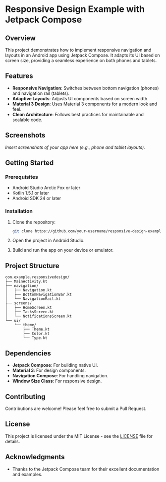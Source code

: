 # Responsive Design Example with Jetpack Compose

## Overview

This project demonstrates how to implement responsive navigation and layouts in an Android app using Jetpack Compose. It adapts its UI based on screen size, providing a seamless experience on both phones and tablets.

## Features

- **Responsive Navigation**: Switches between bottom navigation (phones) and navigation rail (tablets).
- **Adaptive Layouts**: Adjusts UI components based on screen width.
- **Material 3 Design**: Uses Material 3 components for a modern look and feel.
- **Clean Architecture**: Follows best practices for maintainable and scalable code.

## Screenshots

_Insert screenshots of your app here (e.g., phone and tablet layouts)._

## Getting Started

### Prerequisites

- Android Studio Arctic Fox or later
- Kotlin 1.5.1 or later
- Android SDK 24 or later

### Installation

1. Clone the repository:

   ```bash
   git clone https://github.com/your-username/responsive-design-example.git
   ```

2. Open the project in Android Studio.

3. Build and run the app on your device or emulator.

## Project Structure

```
com.example.responsivedesign/
├── MainActivity.kt
├── navigation/
│   ├── Navigation.kt
│   ├── BottomNavigationBar.kt
│   └── NavigationRail.kt
├── screens/
│   ├── HomeScreen.kt
│   ├── TasksScreen.kt
│   └── NotificationsScreen.kt
└── ui/
    └── theme/
        ├── Theme.kt
        ├── Color.kt
        └── Type.kt
```

## Dependencies

- **Jetpack Compose**: For building native UI.
- **Material 3**: For design components.
- **Navigation Compose**: For handling navigation.
- **Window Size Class**: For responsive design.

## Contributing

Contributions are welcome! Please feel free to submit a Pull Request.

## License

This project is licensed under the MIT License - see the [LICENSE](LICENSE) file for details.

## Acknowledgments

- Thanks to the Jetpack Compose team for their excellent documentation and examples.
